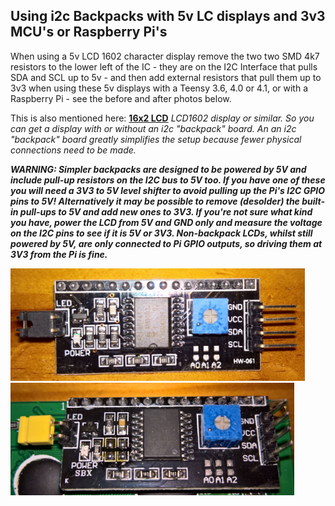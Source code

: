 
## Using i2c Backpacks with 5v LC displays and 3v3 MCU's or Raspberry Pi's

When using a 5v LCD 1602 character display remove the two two SMD 4k7 resistors to the lower left of the IC - they are on the I2C Interface that pulls SDA and SCL up to 5v - and then add external resistors that pull them up to 3v3 when using these 5v displays with a Teensy 3.6, 4.0 or 4.1, or with a Raspberry Pi - see the before and after photos below. 

This is also mentioned here: [**16x2 LCD**](https://github.com/probonopd/MiniDexed/wiki/Hardware#usb-midi-device)
*LCD1602 display or similar.  So you can get a display with or without an i2c "backpack" board. An an i2c "backpack" board greatly simplifies the setup because fewer physical connections need to be made.*

***WARNING: Simpler backpacks are designed to be powered by 5V and include pull-up resistors on the I2C bus to 5V too. If you have one of these you will need a 3V3 to 5V level shifter to avoid pulling up the Pi's I2C GPIO pins to 5V! Alternatively it may be possible to remove (desolder) the built-in pull-ups to 5V and add new ones to 3V3. If you're not sure what kind you have, power the LCD from 5V and GND only and measure the voltage on the I2C pins to see if it is 5V or 3V3. Non-backpack LCDs, whilst still powered by 5V, are only connected to Pi GPIO outputs, so driving them at 3V3 from the Pi is fine.***

<p align="left">
<img src="before.jpg" height="180" /> 
<img src="after.jpg" height="180" /> 
</p>
